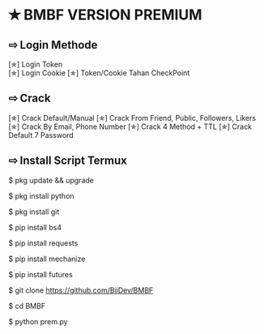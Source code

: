 # ✭ BMBF VERSION PREMIUM

## ⇨  Login Methode
[✯] Login Token  
[✯] Login Cookie
[✯] Token/Cookie Tahan CheckPoint
## ⇨  Crack

[✯] Crack Default/Manual
[✯] Crack From Friend, Public, Followers, Likers
[✯] Crack By Email, Phone Number
[✯] Crack 4 Method + TTL
[✯] Crack Default 7 Password  

## ⇨  Install Script Termux

$ pkg update && upgrade  

$ pkg install python  

$ pkg install git  

$ pip install bs4  

$ pip install requests  

$ pip install mechanize  

$ pip install futures  
 
$ git clone https://github.com/BiiDev/BMBF

$ cd BMBF

$ python prem.py  
